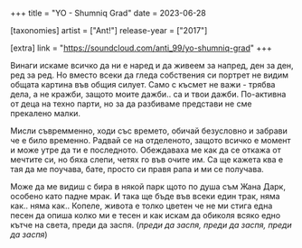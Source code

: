 +++
title = "YO - Shumniq Grad"
date = 2023-06-28

[taxonomies]
artist = ["Ant!"]
release-year = ["2017"]

[extra]
link = "https://soundcloud.com/anti_99/yo-shumniq-grad"
+++

Винаги искаме всичко да ни е наред и да
<span class="l1">живеем за напред, ден за ден, ред за ред.</span>
Но вместо всеки да гледа собствения си портрет
не видим <span class="l1">общата картина</span> във общия силует.
Само с късмет не важи - <span class="l1">трябва дела, а не кражби,</span>
защото моите дажби.. са и твои дажби.
По-активна от деца на техно парти,
но за да разбиваме представи <span class="l1">не сме прекалено малки.</span>

Мисли съвремменно, ходи със времето,
<span class="l1">обичай безусловно и забрави че е било временно.</span>
Радвай се на отделеното, защото всичко е момент
и може утре да ти е последното.
Обеждаваха ме как да се откажа от мечтите си,
но бяха слепи, четях го във очите им.
Са ще кажета ква е тая да ме поучава,
бате, просто си правя рапа и ми се получава.

Може да ме видиш с бира в някой парк
щото по душа съм Жана Дарк,
особено като падне мрак.
И така ще бъде във всеки един трак,
няма как.. няма как..
Копеле, <span class="l1">живота е толко цветен</span>
че не ми стига една песен да опиша колко ми е тесен
и как искам да обиколя всяко едно кътче на света, преди да заспя.
(_преди да заспя, преди да заспя, преди да заспя_)



